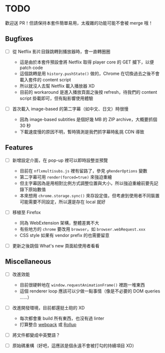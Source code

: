 TODO
====
歡迎送 PR！但請保持本套件簡單易用，太複雜的功能可能不會被 merge 哦！



Bugfixes
--------
- [ ] 從 Netflix 影片目錄跳轉到播放器時，會一直轉圈圈
    - 這是由於本套件預設會將 Netflix 取得 player core 的 GET 攔下，以便 patch code
    - 這個跳轉是用 `history.pushState()` 做的，Chrome 在切換過去之後不會載入套件的 content script
    - 所以就沒人去幫 Netflix 載入播放器 XD
    - 目前的 workaround 是進入播放頁面之後按 refresh，待我們的 content script 掛載即可，但有點影響使用體驗

- [ ] 首次載入 image-based 的第二字幕（如中文、日文）時很慢
    - 因為 image-based subtitles 是個好幾 MB 的 ZIP archive，大概要抓個 30 秒
    - 下載速度慢的原因不明，暫時猜測是我們抓字幕時亂挑 CDN 導致



Features
--------
- [ ] 新增設定介面，在 pop-up 裡可以即時設整並預覽
    - 目前在 `nflxmultisubs.js` 裡有留路了，參見 `gRenderOptions` 變數
    - 第二字幕可用 `render(forced=true)` 來強迫重繪
    - 但主字幕因為是用相對比例方式調整位置與大小，所以強迫重繪前要先記錄下原始數值
    - 本來想用 `chrome.storage.sync()` 來存設定值，但考慮到使用者不同裝置可能需要不同設定，所以還是存在 local 就好

- [ ] 移植至 Firefox
    - 同為 WebExtension 架構，整體差異不大
    - 有些地方的 `chrome` 要改用 `browser`，如 `browser.webRequest.xxx`
    - CSS style 如果有 vendor prefix 的也需要留意

- [ ] 更新之後跳個 What's new 頁面給使用者看看


Miscellaneous
-------------
- [ ] 改進效能
    - 目前很硬幹地在 `window.requestAnimationFrame()` 裡跑一堆東西
    - 這個 renderer loop 應該可以少做一點事情（像是不必要的 DOM queries ……）

- [ ] 改進開發環境，目前都還挺土砲的 XD
    - 每次都會重 build 所有東西，也沒有過 linter
    - 打算整合 [webpack](https://webpack.js.org/) 或 [Rollup](https://rollupjs.org/guide/en)

- [ ] 將文件都變成中英雙語？

- [ ] 原始碼重構（好吧，這應該是個永遠不會被打勾的持續項目 XD）

